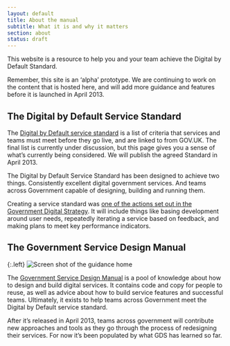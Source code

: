 ```yaml
---
layout: default
title: About the manual
subtitle: What it is and why it matters
section: about
status: draft
---
```


This website is a resource to help you and your team achieve the Digital by Default Standard. 

Remember, this site is an ‘alpha’ prototype. We are continuing to work on the content that is hosted here, and will add more guidance and features before it is launched in April 2013.

## The Digital by Default Service Standard

The [Digital by Default service standard](/digital-by-default) is a list of criteria that services and teams must meet before they go live, and are linked to from GOV.UK. The final list is currently under discussion, but this page gives you a sense of what’s currently being considered. We will publish the agreed Standard in April 2013.

The Digital by Default Service Standard has been designed to achieve two things. Consistently excellent digital government services. And teams across Government capable of designing, building and running them.

Creating a service standard was [one of the actions set out in the Government Digital Strategy](http://publications.cabinetoffice.gov.uk/digital/strategy/#initial-outline-of-proposed-digital-by-default-transactional-service-standard). It will include things like basing development around user needs, repeatedly iterating a service based on feedback, and making plans to meet key performance indicators.

## The Government Service Design Manual

{:.left}
![Screen shot of the guidance home](http://alphagov.files.wordpress.com/2013/01/screen-shot-2013-01-07-at-15-45-48-e1357574909251.png)

The [Government Service Design Manual](all-guides.html) is a pool of knowledge about how to design and build digital services. It contains code and copy for people to reuse, as well as advice about how to build service features and successful teams. Ultimately, it exists to help teams across Government meet the Digital by Default service standard.

After it’s released in April 2013, teams across government will contribute new approaches and tools as they go through the process of redesigning their services. For now it’s been populated by what GDS has learned so far.





